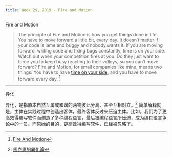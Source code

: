 ```yaml
---
title: Week 29, 2019 - Fire and Motion
---
```


Fire and Motion

> The principle of Fire and Motion is how you get things done in life. You have to move forward a little bit, every day. It doesn’t matter if your code is lame and buggy and nobody wants it. If you are moving forward, writing code and fixing bugs constantly, time is on your side. Watch out when your competition fires at you. Do they just want to force you to keep busy reacting to their volleys, so you can’t move forward? Fire and Motion, for small companies like mine, means two things. You have to have [time on your side](https://www.joelonsoftware.com/articles/fog0000000056.html), and you have to move forward every day. [^1]

---

异化

异化，是指原本自然互属或和谐的两物彼此分离、甚至互相对立。[^2] 简单解释就是，主体在实践过程中创造出客体，最终客体反过来压迫主体。比如，我们为了更高效得编写软件而创造了多种编程语言，最后被编程语言所压迫，成为编程语言争论中的一员。而原始的目的，更高效得编写软件，已经被忽略了。



[^1]: [Fire And Motion](https://www.joelonsoftware.com/2002/01/06/fire-and-motion/)
[^2]: [馬克思的異化論](https://zh.wikipedia.org/zh-hans/馬克思的異化論)